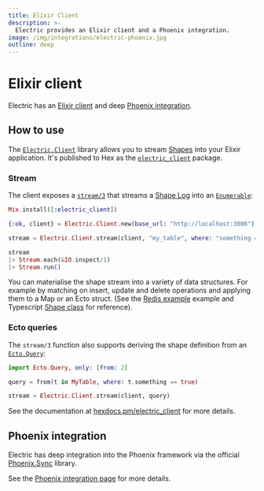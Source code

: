 ```yaml
---
title: Elixir Client
description: >-
  Electric provides an Elixir client and a Phoenix integration.
image: /img/integrations/electric-phoenix.jpg
outline: deep
---
```


# Elixir client

Electric has an [Elixir client](#how-to-use) and deep [Phoenix integration](#phoenix-integration).

## How to use

The [`Electric.Client`](https://hex.pm/packages/electric_client) library allows you to stream [Shapes](/docs/guides/shapes) into your Elixir application. It's published to Hex as the [`electric_client`](https://hex.pm/packages/electric_client) package.

### Stream

The client exposes a [`stream/3`](https://hexdocs.pm/electric_client/Electric.Client.html#stream/3) that streams a [Shape Log](/docs/api/http#shape-log) into an [`Enumerable`](https://hexdocs.pm/elixir/Enumerable.html):

```elixir
Mix.install([:electric_client])

{:ok, client} = Electric.Client.new(base_url: "http://localhost:3000")

stream = Electric.Client.stream(client, "my_table", where: "something = true")

stream
|> Stream.each(&IO.inspect/1)
|> Stream.run()
```

You can materialise the shape stream into a variety of data structures. For example by matching on insert, update and delete operations and applying them to a Map or an Ecto struct. (See the [Redis example](/demos/redis) example and Typescript [Shape class](/docs/api/clients/typescript#shape) for reference).

### Ecto queries

The `stream/3` function also supports deriving the shape definition from an [`Ecto.Query`](https://hexdocs.pm/ecto/Ecto.Query.html):

```elixir
import Ecto.Query, only: [from: 2]

query = from(t in MyTable, where: t.something == true)

stream = Electric.Client.stream(client, query)
```

See the documentation at [hexdocs.pm/electric_client](https://hexdocs.pm/electric_client) for more details.

## Phoenix integration

Electric has deep integration into the Phoenix framework via the official [Phoenix.Sync](https://hex.pm/packages/phoenix_sync) library.

See the [Phoenix integration page](/docs/integrations/phoenix) for more details.
